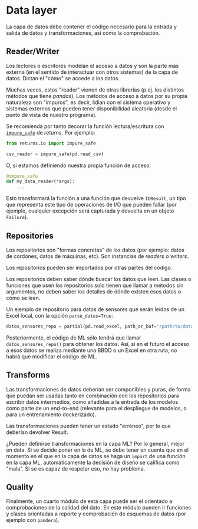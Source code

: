 # Data layer

La capa de datos debe contener el código necesario para la entrada y salida de datos y transformaciones,
así como la comprobación.

<!-- La transformación usando media/std es impura -->

## Reader/Writer

Los lectores o escritores modelan el acceso a datos y son la parte más externa (en el sentido de interactuar
con otros sistemas) de la capa de datos. Dictan el "cómo" se accede a los datos.

Muchas veces, estos "reader" vienen de otras librerías (p.ej. los distintos métodos que tiene _pandas_).
Los métodos de acceso a datos por su propia naturaleza son "impuros", es decir, lidian con el sistema operativo
y sistemas externos que pueden tener disponibilidad aleatoria (desde el punto de vista de nuestro programa).

Se recomienda por tanto decorar la función lectura/escritura con [`impure_safe`][impure_safe_docs] 
de _returns_. Por ejemplo:

```python
from returns.io import impure_safe

csv_reader = impure_safe(pd.read_csv)
```

O, si estamos definiendo nuestra propia función de acceso:

```python
@impure_safe
def my_data_reader(*args):
    ...
```

Esto transformará la función a una función que devuelve `IOResult`, un tipo que representa este tipo de operaciones
de I/O que pueden fallar (por ejemplo, cualquier excepción será capturada y devuelta en un objeto `Failure`).

[impure_safe_docs]: <https://returns.readthedocs.io/en/latest/pages/io.html#impure-safe>

## Repositories

Los repositorios son "formas concretas" de los datos (por ejemplo: datos de cordones, datos de máquinas, etc). Son instancias
de _readers_ o _writers_.

Los repositorios pueden ser importados por otras partes del código.

Los repositorios deben saber dónde buscar los datos que leen. Las clases o funciones que usen los
repositorios solo tienen que llamar a métodos sin argumentos, no deben saber los detalles de dónde existen esos datos o
cómo se leen.

Un ejemplo de repositorio para datos de sensores que serán leídos de un Excel local, con la opción `parse_dates=True`:

```python
datos_sensores_repo = partial(pd.read_excel, path_or_buf="/path/to/data", parse_dates=True)
```

Posteriormente, el código de ML sólo tendrá que llamar `datos_sensores_repo()` para obtener los datos. Así, si en el
futuro el acceso a esos datos se realiza mediante una BBDD o un Excel en otra ruta, no habrá que modificar el código
de ML.

## Transforms

Las transformaciones de datos deberían ser componibles y puras, de forma que puedan ser  usadas tanto en combinación con
los repositorios para escribir datos intermedios, como añadidas a la entrada de los modelos como parte de un end-to-end
(relevante para el despliegue  de modelos, o para un entrenamiento dockerizado).

Las transformaciones pueden tener un estado "erróneo", por lo que deberían devolver Result.

¿Pueden definirse transformaciones en la capa ML? Por lo general, mejor en data. Si se decide poner en la de ML, se
debe tener en cuenta que en el momento en el que en la capa de datos se haga un `import` de una función en la capa ML,
automáticamente la decisión de diseño se califica como "mala". Si se es capaz de respetar eso, no hay problema.

## Quality

Finalmente, un cuarto módulo de esta capa puede ser el orientado a comprobaciones de la calidad del dato. En este módulo
pueden ir funciones y clases orientadas a reporte y comprobación de esquemas de datos (por ejemplo con `pandera`).
